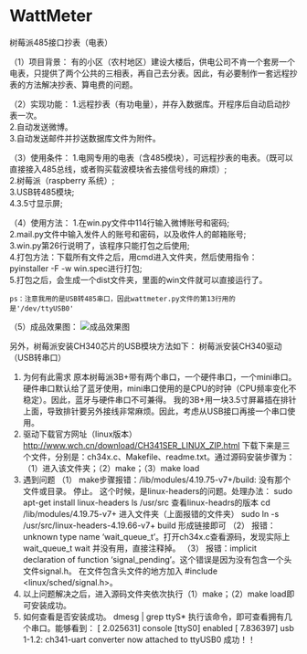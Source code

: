 # WattMeter
树莓派485接口抄表（电表）

（1）项目背景：
    有的小区（农村地区）建设大楼后，供电公司不肯一个套房一个电表，只提供了两个公共的三相表，再自己去分表。因此，有必要制作一套远程抄表的方法解决抄表、算电费的问题。  

（2）实现功能：
    1.远程抄表（有功电量），并存入数据库。开程序后自动启动抄表一次。  
    2.自动发送微博。  
    3.自动发送邮件并抄送数据库文件为附件。  

（3）使用条件：
    1.电网专用的电表（含485模块），可远程抄表的电表。（既可以直接接入485总线，或者购买载波模块省去接信号线的麻烦）;  
    2.树莓派（raspberry 系统）;  
    3.USB转485模块;  
    4.3.5寸显示屏;  
 
 
（4）使用方法：
    1.在win.py文件中114行输入微博账号和密码;  
    2.mail.py文件中输入发件人的账号和密码，以及收件人的邮箱账号;  
    3.win.py第26行说明了，该程序只能打包之后使用;  
4.打包方法：下载所有文件之后，用cmd进入文件夹，然后使用指令：  
pyinstaller -F -w win.spec进行打包;  
    5.打包之后，会生成一个dist文件夹，里面的win文件就可以直接运行了。  

    
    ps：注意我用的是USB转485串口，因此wattmeter.py文件的第13行用的是'/dev/ttyUSB0'
    
（5）成品效果图：
![成品效果图](https://github.com/lwpo2008/WattMeter/blob/master/20200114164538.jpg)





另外，树莓派安装CH340芯片的USB模块方法如下：
树莓派安装CH340驱动（USB转串口）
1.	为何有此需求
原本树莓派3B+带有两个串口，一个硬件串口，一个mini串口。硬件串口默认给了蓝牙使用，mini串口使用的是CPU的时钟（CPU频率变化不稳定）。因此，蓝牙与硬件串口不可兼得。
我的3B+用一块3.5寸屏幕插在排针上面，导致排针要另外接线非常麻烦。因此，考虑从USB接口再接一个串口使用。
2.	驱动下载官方网址（linux版本）
http://www.wch.cn/download/CH341SER_LINUX_ZIP.html 
下载下来是三个文件，分别是：ch34x.c、Makefile、readme.txt。通过源码安装步骤为：（1）进入该文件夹；（2）make；（3）make load
3.	遇到问题
（1）	make步骤报错：/lib/modules/4.19.75-v7+/build: 没有那个文件或目录。 停止。
这个时候，是linux-headers的问题。处理办法：
sudo apt-get install linux-headers
ls  /usr/src  查看linux-headrs的版本
cd /lib/modules/4.19.75-v7+ 进入文件夹（上面报错的文件夹）
sudo ln -s /usr/src/linux-headers-4.19.66-v7+ build 形成链接即可
（2）	报错：unknown type name ‘wait_queue_t’。打开ch34x.c查看源码，发现实际上wait_queue_t wait 并没有用，直接注释掉。
（3）	报错：implicit declaration of function ‘signal_pending’。这个错误是因为没有包含一个头文件signal.h。
在文件包含头文件的地方加入 #include <linux/sched/signal.h>。
4.	以上问题解决之后，进入源码文件夹依次执行（1）make；（2）make load即可安装成功。
5.	如何查看是否安装成功。
dmesg | grep ttyS*   执行该命令，即可查看拥有几个串口。能够看到：
[    2.025631] console [ttyS0] enabled
[    7.836397] usb 1-1.2: ch341-uart converter now attached to ttyUSB0
成功！！

    

